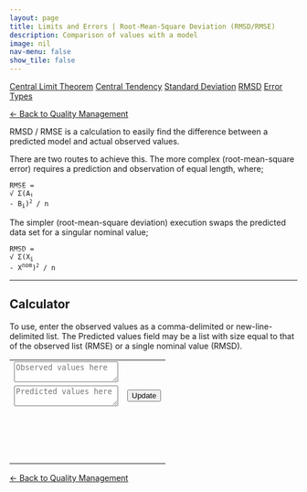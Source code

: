 ```yaml
---
layout: page
title: Limits and Errors | Root-Mean-Square Deviation (RMSD/RMSE)
description: Comparison of values with a model
image: nil
nav-menu: false
show_tile: false
---
```


<a href="central-limit-theorem.html" class="button small">Central Limit Theorem</a>
<a href="central-tendency.html" class="button small">Central Tendency</a>
<a href="standard-deviation.html" class="button small">Standard Deviation</a>
<a href="rmsd.html" class="button special small">RMSD</a>
<a href="error-types.html" class="button small">Error Types</a>

<script src="../../assets/js/spc.js"></script>
<script src="../../assets/js/rmsd.js"></script>

<a href="/quality-management">&#x2190; Back to Quality Management</a>

RMSD / RMSE is a calculation to easily find the difference between a predicted model and actual observed values.

There are two routes to achieve this.  The more complex (root-mean-square error) requires a prediction and observation of equal length, where;

<code>RMSE = &radic;<span style="border-top: solid 1px white; padding-top: 4px;">&nbsp;&Sigma;(A<sub>i</sub> - B<sub>i</sub>)<sup><small>2</small></sup> / n</span></code>

The simpler (root-mean-square deviation) execution swaps the predicted data set for a singular nominal value;

<code>RMSD = &radic;<span style="border-top: solid 1px white; padding-top: 4px;">&nbsp;&Sigma;(X<sub>i</sub> - X<sup>nom</sup>)<sup><small>2</small></sup> / n</span></code>

----

## Calculator

To use, enter the observed values as a comma-delimited or new-line-delimited list. The Predicted values field may be a list with size equal to that of the observed list (RMSE) or a single nominal value (RMSD).

<table>
  <tr>
    <td colspan="6">
      <textarea id="data-obs" onchange="update();" placeholder="Observed values here"></textarea>
    </td>
  </tr>
  <tr>
    <td colspan="5">
      <textarea id="data-pred" onchange="update();" placeholder="Predicted values here"></textarea>
    </td>
    <td colspan="1" style="max-width: 100px;">
      <button onclick="update();">Update</button>
    </td>
  </tr>
  <tr>
    <td colspan="6">
      <div style="min-height: 50px; max-width: 1400px; padding: 20px; overflow-x: scroll; display: flex; flex-wrap: no-wrap;">
        <div id="result" style="display: inline-block; flex: 0 0 auto;"></div>
      </div>
    </td>
  </tr>
</table>

<a href="/quality-management">&#x2190; Back to Quality Management</a>